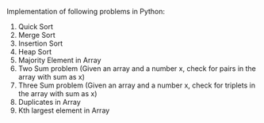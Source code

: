 Implementation of following problems in Python:

1. Quick Sort
2. Merge Sort
3. Insertion Sort
4. Heap Sort
5. Majority Element in Array
6. Two Sum problem (Given an array and a number x, check for pairs in the array with sum as x)
7. Three Sum problem (Given an array and a number x, check for triplets in the array with sum as x)
8. Duplicates in Array
9. Kth largest element in Array
